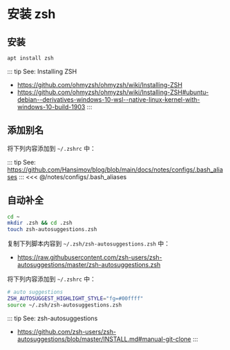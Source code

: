 # 安装 zsh

## 安装

```sh
apt install zsh
```

::: tip See: Installing ZSH
- https://github.com/ohmyzsh/ohmyzsh/wiki/Installing-ZSH
- https://github.com/ohmyzsh/ohmyzsh/wiki/Installing-ZSH#ubuntu-debian--derivatives-windows-10-wsl--native-linux-kernel-with-windows-10-build-1903
:::


## 添加别名

将下列内容添加到 `~/.zshrc` 中：

::: tip See: https://github.com/Hansimov/blog/blob/main/docs/notes/configs/.bash_aliases
:::
<<< @/notes/configs/.bash_aliases

## 自动补全

```sh
cd ~
mkdir .zsh && cd .zsh
touch zsh-autosuggestions.zsh
```

复制下列脚本内容到 `~/.zsh/zsh-autosuggestions.zsh` 中：

- https://raw.githubusercontent.com/zsh-users/zsh-autosuggestions/master/zsh-autosuggestions.zsh


将下列内容添加到 `~/.zshrc` 中：

```sh
# auto suggestions
ZSH_AUTOSUGGEST_HIGHLIGHT_STYLE="fg=#00ffff"
source ~/.zsh/zsh-autosuggestions.zsh
```

::: tip See: zsh-autosuggestions
- https://github.com/zsh-users/zsh-autosuggestions/blob/master/INSTALL.md#manual-git-clone
:::